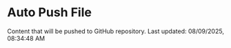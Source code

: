 # Auto Push File

Content that will be pushed to GitHub repository.
Last updated: 08/09/2025, 08:34:48 AM